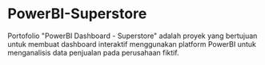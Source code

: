 # PowerBI-Superstore
Portofolio "PowerBI Dashboard - Superstore" adalah proyek yang bertujuan untuk membuat dashboard interaktif menggunakan platform PowerBI untuk menganalisis data penjualan pada perusahaan fiktif.
